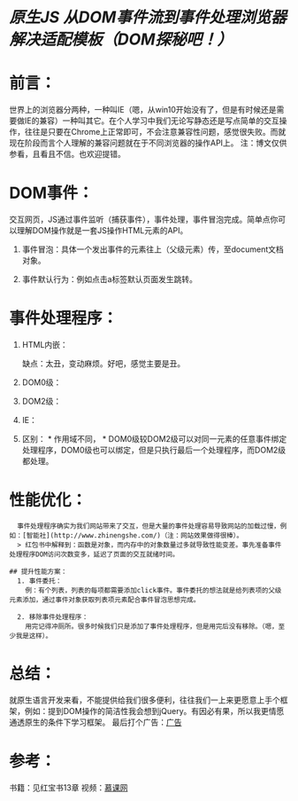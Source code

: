 # *原生JS 从DOM事件流到事件处理浏览器解决适配模板（DOM探秘吧！）*

# 前言：
  世界上的浏览器分两种，一种叫IE（嗯，从win10开始没有了，但是有时候还是需要做IE的兼容）一种叫其它。在个人学习中我们无论写静态还是写点简单的交互操作，往往是只要在Chrome上正常即可，不会注意兼容性问题，感觉很失败。而就现在阶段而言个人理解的兼容问题就在于不同浏览器的操作API上。
注：博文仅供参看，且看且不信。也欢迎提错。

# DOM事件：
   交互网页，JS通过事件监听（捕获事件），事件处理，事件冒泡完成。简单点你可以理解DOM操作就是一套JS操作HTML元素的API。

  1. 事件冒泡：具体一个发出事件的元素往上（父级元素）传，至document文档对象。

  2. 事件默认行为：例如点击a标签默认页面发生跳转。


# 事件处理程序：
  1. HTML内嵌：

      缺点：太丑，变动麻烦。好吧，感觉主要是丑。
  2. DOM0级：


  3. DOM2级：

  4. IE：

  5. 区别：
    * 作用域不同，
    * DOM0级较DOM2级可以对同一元素的任意事件绑定处理程序，DOM0级也可以绑定，但是只执行最后一个处理程序，而DOM2级都处理。



# 性能优化：
      事件处理程序确实为我们网站带来了交互，但是大量的事件处理容易导致网站的加载过慢，例如：[智能社](http://www.zhinengshe.com/)（注：网站效果做得很棒）。
      > 红包书中解释到：函数是对象，而内存中的对象数量过多就导致性能变差。事先准备事件处理程序DOM访问次数变多，延迟了页面的交互就绪时间。  

    ## 提升性能方案：
      1. 事件委托：
        例：有个列表，列表的每项都需要添加click事件。事件委托的想法就是给列表项的父级元素添加，通过事件对象获取列表项元素配合事件冒泡思想完成。

      2. 移除事件处理程序：
        用完记得冲厕所。很多时候我们只是添加了事件处理程序，但是用完后没有移除。（嗯，至少我是这样）。
# 总结：
  就原生语言开发来看，不能提供给我们很多便利，往往我们一上来更愿意上手个框架，例如：提到DOM操作的简洁性我会想到jQuery。有因必有果，所以我更情愿通透原生的条件下学习框架。
最后打个广告：[广告](https://github.com/lvfangren)

# 参考：
  书籍：见红宝书13章
  视频：[慕课网](https://www.imooc.com/learn/138)
